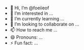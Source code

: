 - 👋 Hi, I’m @foeiieof
- 👀 I’m interested in ...
- 🌱 I’m currently learning ...
- 💞️ I’m looking to collaborate on ...
- 📫 How to reach me ...
- 😄 Pronouns: ...
- ⚡ Fun fact: ...

<!---
foeiieof/foeiieof is a ✨ special ✨ repository because its `README.md` (this file) appears on your GitHub profile.
You can click the Preview link to take a look at your changes.
--->
